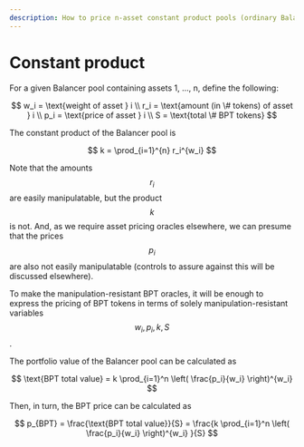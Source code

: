 ```yaml
---
description: How to price n-asset constant product pools (ordinary Balancer pools)
---
```


# Constant product

For a given Balancer pool containing assets 1, ..., n, define the following:

$$
w_i = \text{weight of asset } i \\
r_i = \text{amount (in \# tokens) of asset } i \\
p_i = \text{price of asset } i \\
S = \text{total \# BPT tokens}
$$

The constant product of the Balancer pool is

$$
k = \prod_{i=1}^{n} r_i^{w_i}
$$

Note that the amounts $$r_i$$are easily manipulatable, but the product $$k$$is not. And, as we require asset pricing oracles elsewhere, we can presume that the prices $$p_i$$are also not easily manipulatable (controls to assure against this will be discussed elsewhere).

To make the manipulation-resistant BPT oracles, it will be enough to express the pricing of BPT tokens in terms of solely manipulation-resistant variables $$w_i, p_i, k, S$$.

The portfolio value of the Balancer pool can be calculated as

$$
\text{BPT total value} = k \prod_{i=1}^n \left( \frac{p_i}{w_i} \right)^{w_i}
$$

Then, in turn, the BPT price can be calculated as

$$
p_{BPT} = \frac{\text{BPT total value}}{S} = \frac{k \prod_{i=1}^n \left( \frac{p_i}{w_i} \right)^{w_i}
}{S}
$$
